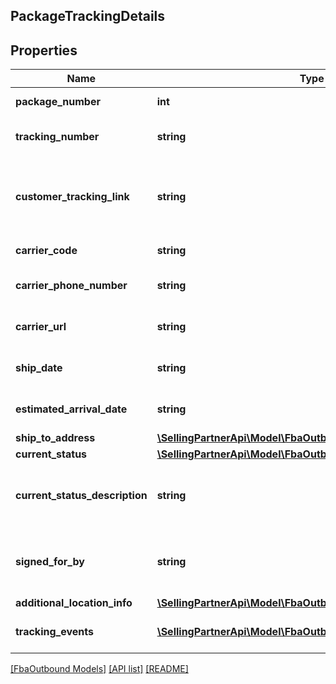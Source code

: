 ## PackageTrackingDetails

## Properties

Name | Type | Description | Notes
------------ | ------------- | ------------- | -------------
**package_number** | **int** | The package identifier. |
**tracking_number** | **string** | The tracking number for the package. | [optional]
**customer_tracking_link** | **string** | Link on swiship.com that allows customers to track the package. | [optional]
**carrier_code** | **string** | The name of the carrier. | [optional]
**carrier_phone_number** | **string** | The phone number of the carrier. | [optional]
**carrier_url** | **string** | The URL of the carrier&#39;s website. | [optional]
**ship_date** | **string** | A datetime string in ISO 8601 format. | [optional]
**estimated_arrival_date** | **string** | A datetime string in ISO 8601 format. | [optional]
**ship_to_address** | [**\SellingPartnerApi\Model\FbaOutbound\TrackingAddress**](TrackingAddress.md) |  | [optional]
**current_status** | [**\SellingPartnerApi\Model\FbaOutbound\CurrentStatus**](CurrentStatus.md) |  | [optional]
**current_status_description** | **string** | Description corresponding to the CurrentStatus value. | [optional]
**signed_for_by** | **string** | The name of the person who signed for the package. | [optional]
**additional_location_info** | [**\SellingPartnerApi\Model\FbaOutbound\AdditionalLocationInfo**](AdditionalLocationInfo.md) |  | [optional]
**tracking_events** | [**\SellingPartnerApi\Model\FbaOutbound\TrackingEvent[]**](TrackingEvent.md) | An array of tracking event information. | [optional]

[[FbaOutbound Models]](../) [[API list]](../../Api) [[README]](../../../README.md)
